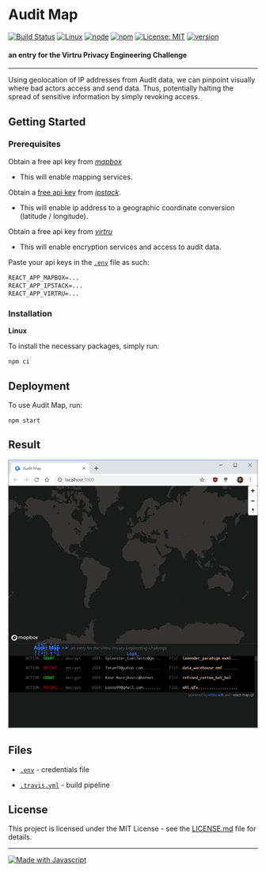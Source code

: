# Audit Map
[![Build Status](https://travis-ci.org/suchak1/audit_map.png?branch=master)](https://travis-ci.org/suchak1/audit_map)
[![Linux](https://img.shields.io/badge/os-Linux-1f425f.svg)](https://ubuntu.com/download/desktop)
[![node](https://img.shields.io/badge/node-v10.16.3-red.svg)](https://ubuntu.com/download/desktop)
[![npm](https://img.shields.io/badge/npm-6.9.0-blue.svg)](https://ubuntu.com/download/desktop)
[![License: MIT](https://img.shields.io/badge/License-MIT-yellow.svg)](LICENSE.md)
[![version](https://img.shields.io/github/package-json/v/suchak1/audit_map)](package.json)

#### an entry for the Virtru Privacy Engineering Challenge
***

Using geolocation of IP addresses from Audit data, we can pinpoint visually where bad actors access and send data. Thus, potentially halting the spread of sensitive information by simply revoking access.

## Getting Started

### Prerequisites

Obtain a free api key from [*mapbox*](https://www.mapbox.com/)
- This will enable mapping services.


Obtain a [free api key](https://ipstack.com/product) from [*ipstack*](https://ipstack.com).
- This will enable ip address to a geographic coordinate conversion (latitude / longitude).

Obtain a free api key from [*virtru*](https://www.virtru.com/)
- This will enable encryption services and access to audit data.

Paste your api keys in the [`.env`](.env) file as such:

```
REACT_APP_MAPBOX=...
REACT_APP_IPSTACK=...
REACT_APP_VIRTRU=...
```

### Installation
**Linux**

To install the necessary packages, simply run:
```
npm ci
```

## Deployment

To use Audit Map, run:

```
npm start
```


## Result

![Screenshot of Audit Map](pics/half3.PNG)

## Files

- [```.env```](.env) - credentials file

- [```.travis.yml```](.travis.yml) - build pipeline


## License
This project is licensed under the MIT License - see the [LICENSE.md](LICENSE.md)
 file for details.

***

[![Made with Javascript](https://forthebadge.com/images/badges/made-with-javascript.svg)](https://nodejs.org/en/)
